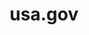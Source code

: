 ---
# This topic lives at
# https://digital.gov/topics/usa-gov

slug: "usa-gov"

# Topic Title
title: "usa.gov"

# description — keep it short and clear
summary: ""


# Weight
weight: 1

# For more information on managing topics,
# see https://github.com/GSA/digitalgov.gov/wiki
---